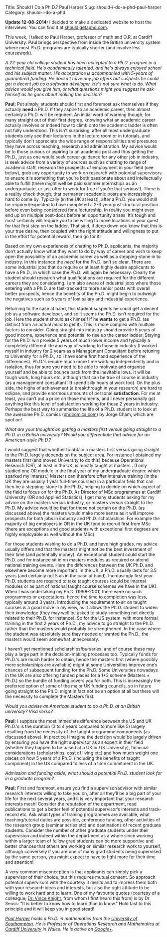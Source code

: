 Title: Should I Do a Ph.D.? Paul Harper
Slug: should-i-do-a-phd-paul-harper
Category: should-i-do-a-phd

__Update 12-08-2014:__ I decided to make a dedicated website to host the interviews. You can find it at [shouldigetaphd.com](http://shouldigetaphd.com/).

This week, I talked to Paul Harper, professor of math and O.R. at Cardiff University. Paul brings perspective from inside the British university system where most Ph.D. programs are typically shorter (and involve less coursework).

_A 22-year old college student has been accepted to a Ph.D. program in a technical field. He's academically talented, and he's always enjoyed school and his subject matter. His acceptance is accompanied with 5-years of guaranteed funding. He doesn't have any job offers but suspects he could get a decent job as a software developer. He's not sure what to do. What advice would you give him, or what questions might you suggest he ask himself as he goes about making the decision?_

__Paul:__ Put simply, students should first and foremost ask themselves if they actually __need__ a Ph.D.  If they aspire to an academic career, then almost certainly a Ph.D. will be required. An initial word of warning though; for many straight out of their first degree, knowing what an academic career actually involves or indeed how to climb onto the academic ladder is often not fully understood.  This isn’t surprising, after all most undergraduate students only see their lecturers in the lecture room or in tutorials, and typically don’t appreciate the wide range of responsibilities and pressures they have across teaching, research and administration.  My advice would be to those curious or aspiring to an academic post and thus getting the Ph.D., just as one would seek career guidance for any other job in industry, is seek advice from a variety of sources such as chatting to range of academic staff, research the prospects of employment in your field (see below), grab any opportunity to work on research with potential supervisors to ensure it is something that you’re both passionate about and intellectually able to fulfill (there might well be paid summer internships as an undergraduate, or just offer to work for free if you’re that serious!). There is a reality check though, that permanent academic posts are increasingly hard to come by. Typically (in the UK at least), after a Ph.D. you would still be required/expected to have completed a 2-3 year post-doctoral position before even being considered for a lectureship. In reality you might even end up on multiple post-docs before an opportunity arises. It’s tough and most certainly will require you to be willing to move locations in your quest for that first step on the ladder.  That said, if deep down you know that this is your true desire, then coupled with the right attitude and willingness to put in the effort for potential reward, then go for it!

Based on my own experiences of chatting to Ph.D. applicants, the majority don’t actually know what they want to do by way of career and wish to keep open the possibility of an academic career as well as a stepping-stone in to industry. In this instance the _need_ for the Ph.D. isn’t so clear. There are some industrial jobs that do require or at least highly desire applicants to have a Ph.D., in which case the Ph.D. will again be necessary. Clearly the student should research what qualifications are required for the different careers they are considering. I am also aware of industrial jobs where those entering with a Ph.D. are fast-tracked to more senior posts with overall better prospects, hence the benefits of the Ph.D. might begin to outweigh the negatives such as 5 years of lost salary and industrial experience.

Returning to the case at hand, this student suspects he could get a decent job as a software developer, and so it seems the Ph.D. isn’t required for the job. Here the student should ask himself if he __wants__ to get a Ph.D. (as distinct from an actual _need_ to get it). This is more complex with multiple factors to consider. Going straight into industry should provide 5 years of good income, experience and potential to rise up the career ladder. Staying for the Ph.D. will provide 5 years of much lower income and typically a completely different life and way of working to those in industry (I worked myself in industry for 2 years as a Management Consultant before retuning to University for a Ph.D., so I have some first hand experience of the differences). Ph.D.'s require much more time working independently and in isolation, thus for sure you need to be able to motivate and organise yourself and be able to bounce back from the inevitable lows. It will be tough work, long hours etc, although that can be true of course in industry (as a management consultant I’d spend silly hours at work too). On the plus side, the highs of achievement (a breakthrough in your research) are hard to eclipse, and provide enormous amounts of personal __satisfaction__. For me at least, you can’t put a price on those moments, and I never personally got anything like this level of satisfaction working for those 2 years in industry. Perhaps the best way to summarise the life of a Ph.D. student is to look at the awesome Ph.D. comics ([phdcomics.com](http://www.phdcomics.com/ "Piled Higher and Deeper")) by Jorge Cham, which are spot on!

_What are your thoughts on getting a masters first versus going straight to a Ph.D. in a British university? Would you differentiate that advice for an American-style Ph.D.?_

I would suggest that whether to obtain a masters first versus going straight to the Ph.D. largely depends on the subject area. For instance I obtained my masters first (and moved University to do this) because Operational Research (OR), at least in the UK, is mostly taught at masters . (I only studied one OR module in the final year of my undergraduate degree which sparked my interest.) Masters can therefore offer intensive training (in the UK they are usually 1 year full-time courses) in a particular field that can then be a stepping-stone to the Ph.D., helping to decide on which aspect of the field to focus on for the Ph.D. As Director of MSc programmes at Cardiff University (OR and Applied Statistics), I get many students asking for my advice on the masters versus industry, or masters versus straight to the Ph.D. My advice would be that for those not certain on the Ph.D. (as discussed above) the masters would make more sense as it will improve prospects for both jobs in industry and Ph.D. scholarships. For example the majority of big employers in OR in the UK tend to recruit first from MSc (there are exceptions and good students with exceptional first degrees are highly employable as well without the MSc).

For those students wishing to do a Ph.D. and have high grades, my advice usually differs and that the masters might not be the best investment of their time (and potentially money). An exceptional student could start the Ph.D. and for instance sit in on masters modules as required or attend national training events. Here the differences between the UK Ph.D. and elsewhere become more important. In the UK, a Ph.D. usually lasts for 3.5 years (and certainly not 5 as in the case at hand). Increasingly first year Ph.D. students are required to take taught courses (could be internal modules or as part of national taught course schemes we have in the UK). When I was undertaking my Ph.D. (1998-2001) there were no such programmes or expectations, hence the time to completion was less, typically around 3 years. Introducing the requirement to sit on taught courses is a good move in my view, as it allows the Ph.D. student to widen their knowledge (they may well be asked to study something not directly related to their Ph.D. for instance).  So for the US system, with more formal training in the first 2 years of Ph.D., my advice to go straight to the Ph.D. rather than the masters would probably be strengthened. In the case where the student was absolutely sure they needed or wanted the Ph.D., the masters would seem somewhat unnecessary.

I haven’t yet mentioned scholarships/bursaries, and of course these may play a large part in the decision-making processes too. Typically funds for Ph.D.'s are much harder to obtain, hence the masters first (where possibly more scholarships are available) might at some Universities improve one’s chances of subsequent funding for the Ph.D. Some Universities nowadays in the UK are also offering funded places for a 1+3 scheme (Masters + Ph.D.) so the bundle of funding covers you for both. This is increasingly the preferred option of some of the major UK funding councils, so in future going straight to the Ph.D. might in fact not be an option at all but there will the necessity to complete the Masters first.


_Would you advise an American student to do a Ph.D. at an British university? Visa versa?_

__Paul:__ I suppose the most immediate difference between the US and UK Ph.D.'s is the duration (3 to 4 years compared to more like 5) largely resulting from the necessity of the taught programme components (as discussed above). In practice I imagine the decision would be largely driven by ensuring you have the right supervisor as an expert in their field (whether they happen to be based at a UK or US University), financial considerations (scholarships, cost of living etc) and how much weight one places on how 5 years of a Ph.D. (including the benefits of taught component) in the US compared to less of a time commitment in the UK.


_Admission and funding aside, what should a potential Ph.D. student look for in a graduate program?_

__Paul:__ First and foremost, ensure you find a supervisor/advisor with similar research interests willing to take you on, after all they’ll be a big part of your life for the next several years, and it is very important that your research interests mesh! Consider the reputation of the department, read publications to get a better feel of potential supervisor’s interests and track-record etc. Ask what types of training programmes are available, what teaching/tutorial duties are possible, conference funding, other activities of the research group (seminar series etc) and destinations of recent graduate students. Consider the number of other graduate students under their supervision and indeed within the department as a whole since working within a larger team of fellow grad students can be more supportive and better chances that others are working on similar research work to yourself, although conversely if you are one of many grad students being supervised by the same person, you might expect to have to fight more for their time and attention!

A very common misconception is that applicants can simply pick a supervisor of their choice, but this requires mutual consent. So approach potential supervisors with the courtesy it merits and to impress them both with your research ideas and interests, but also the right attitude to be willing to work hard and to learn. One of my favourite quotes (courtesy of a colleague, [Dr. Vince Knight](https://plus.google.com/110464871801965858778/posts "Vincent Knight - Google+"), from whom I first heard this from) is by Dr Seuss: "It is better to know how to learn than to know."  Hold fast to this principle and it will keep you in good stead!


_[Paul Harper](http://www.profpaulharper.com/) holds a Ph.D. in mathematics from the [University of Southampton](http://www.southampton.ac.uk/ "University of Southampton"). He is Professor of Operations Research and Mathematics at [Cardiff University](http://www.cardiff.ac.uk/ "Cardiff University") in Wales. He is active on [Google+](https://plus.google.com/103137876942082024919/posts "Paul Harper - Google+")._
